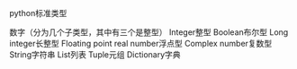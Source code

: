 python标准类型

数字（分为几个子类型，其中有三个是整型）
Integer整型
Boolean布尔型
Long integer长整型
Floating point real number浮点型
Complex number复数型
String字符串
List列表
Tuple元组
Dictionary字典